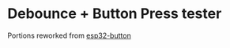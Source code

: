 # Debounce + Button Press tester

Portions reworked from [esp32-button](https://github.com/malachi-iot/esp32-button)